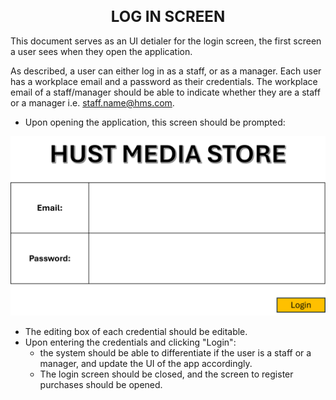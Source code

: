 <h1 align="center" style="font-size:24px;">LOG IN SCREEN</h1>

This document serves as an UI detialer for the login screen, the first screen a user sees when they open the application.

As described, a user can either log in as a staff, or as a manager. Each user has a workplace email and a password as their credentials. The workplace email of a staff/manager should be able to indicate whether they are a staff or a manager i.e. staff.name@hms.com.

- Upon opening the application, this screen should be prompted:

![Login Screen](login-screen.png)

- The editing box of each credential should be editable.
- Upon entering the credentials and clicking "Login":
  -  the system should be able to differentiate if the user is a staff or a manager, and update the UI of the app accordingly.
  -  The login screen should be closed, and the screen to register purchases should be opened.
